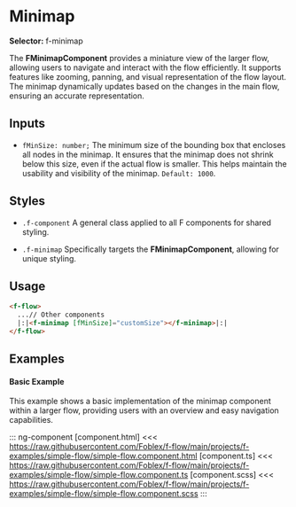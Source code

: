 ﻿# Minimap

**Selector:** f-minimap

The **FMinimapComponent** provides a miniature view of the larger flow, allowing users to navigate and interact with the flow efficiently. It supports features like zooming, panning, and visual representation of the flow layout. The minimap dynamically updates based on the changes in the main flow, ensuring an accurate representation. 

## Inputs

  - `fMinSize: number;` The minimum size of the bounding box that encloses all nodes in the minimap. It ensures that the minimap does not shrink below this size, even if the actual flow is smaller. This helps maintain the usability and visibility of the minimap. `Default: 1000`.

## Styles

  - `.f-component` A general class applied to all F components for shared styling.

  - `.f-minimap` Specifically targets the **FMinimapComponent**, allowing for unique styling.

## Usage

```html
<f-flow>
  ...// Other components
  |:|<f-minimap [fMinSize]="customSize"></f-minimap>|:|
</f-flow>
```

## Examples

#### Basic Example

This example shows a basic implementation of the minimap component within a larger flow, providing users with an overview and easy navigation capabilities.

::: ng-component <simple-flow></simple-flow>
[component.html] <<< https://raw.githubusercontent.com/Foblex/f-flow/main/projects/f-examples/simple-flow/simple-flow.component.html
[component.ts] <<< https://raw.githubusercontent.com/Foblex/f-flow/main/projects/f-examples/simple-flow/simple-flow.component.ts
[component.scss] <<< https://raw.githubusercontent.com/Foblex/f-flow/main/projects/f-examples/simple-flow/simple-flow.component.scss
:::

